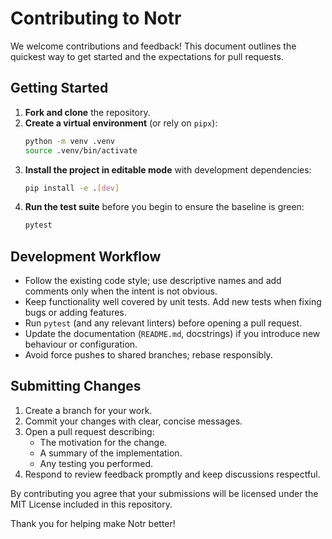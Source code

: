 # Contributing to Notr

We welcome contributions and feedback! This document outlines the quickest way to get started and the expectations for pull requests.

## Getting Started

1. **Fork and clone** the repository.
2. **Create a virtual environment** (or rely on `pipx`):
   ```bash
   python -m venv .venv
   source .venv/bin/activate
   ```
3. **Install the project in editable mode** with development dependencies:
   ```bash
   pip install -e .[dev]
   ```
4. **Run the test suite** before you begin to ensure the baseline is green:
   ```bash
   pytest
   ```

## Development Workflow

- Follow the existing code style; use descriptive names and add comments only when the intent is not obvious.
- Keep functionality well covered by unit tests. Add new tests when fixing bugs or adding features.
- Run `pytest` (and any relevant linters) before opening a pull request.
- Update the documentation (`README.md`, docstrings) if you introduce new behaviour or configuration.
- Avoid force pushes to shared branches; rebase responsibly.

## Submitting Changes

1. Create a branch for your work.
2. Commit your changes with clear, concise messages.
3. Open a pull request describing:
   - The motivation for the change.
   - A summary of the implementation.
   - Any testing you performed.
4. Respond to review feedback promptly and keep discussions respectful.

By contributing you agree that your submissions will be licensed under the MIT License included in this repository.

Thank you for helping make Notr better!

